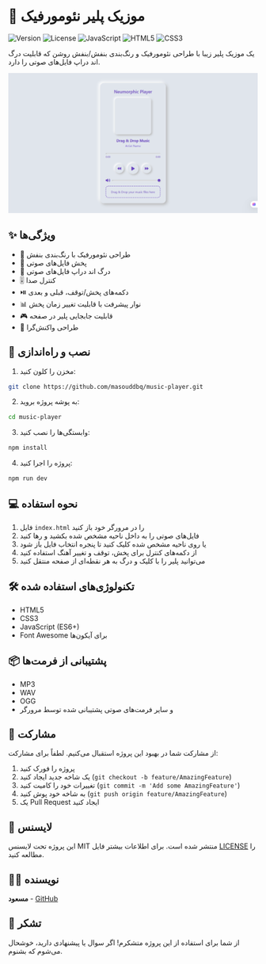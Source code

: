 # 🎵 موزیک پلیر نئومورفیک

![Version](https://img.shields.io/badge/version-1.0.0-blue.svg)
![License](https://img.shields.io/badge/license-MIT-green.svg)
![JavaScript](https://img.shields.io/badge/JavaScript-ES6+-yellow.svg)
![HTML5](https://img.shields.io/badge/HTML5-E34F26?logo=html5&logoColor=white)
![CSS3](https://img.shields.io/badge/CSS3-1572B6?logo=css3&logoColor=white)

یک موزیک پلیر زیبا با طراحی نئومورفیک و رنگ‌بندی بنفش/بنفش روشن که قابلیت درگ اند دراپ فایل‌های صوتی را دارد.

![Music Player Preview](./preview.png)

## ✨ ویژگی‌ها

- 🎨 طراحی نئومورفیک با رنگ‌بندی بنفش
- 🎵 پخش فایل‌های صوتی
- 📂 درگ اند دراپ فایل‌های صوتی
- 🎚️ کنترل صدا
- ⏯️ دکمه‌های پخش/توقف، قبلی و بعدی
- 📊 نوار پیشرفت با قابلیت تغییر زمان پخش
- 🎮 قابلیت جابجایی پلیر در صفحه
- 📱 طراحی واکنش‌گرا

## 🚀 نصب و راه‌اندازی

1. مخزن را کلون کنید:
```bash
git clone https://github.com/masouddbq/music-player.git
```

2. به پوشه پروژه بروید:
```bash
cd music-player
```

3. وابستگی‌ها را نصب کنید:
```bash
npm install
```

4. پروژه را اجرا کنید:
```bash
npm run dev
```

## 💻 نحوه استفاده

1. فایل `index.html` را در مرورگر خود باز کنید
2. فایل‌های صوتی را به داخل ناحیه مشخص شده بکشید و رها کنید
3. یا روی ناحیه مشخص شده کلیک کنید تا پنجره انتخاب فایل باز شود
4. از دکمه‌های کنترل برای پخش، توقف و تغییر آهنگ استفاده کنید
5. می‌توانید پلیر را با کلیک و درگ به هر نقطه‌ای از صفحه منتقل کنید

## 🛠️ تکنولوژی‌های استفاده شده

- HTML5
- CSS3
- JavaScript (ES6+)
- Font Awesome برای آیکون‌ها

## 📦 پشتیبانی از فرمت‌ها

- MP3
- WAV
- OGG
- و سایر فرمت‌های صوتی پشتیبانی شده توسط مرورگر

## 🤝 مشارکت

از مشارکت شما در بهبود این پروژه استقبال می‌کنیم. لطفاً برای مشارکت:

1. پروژه را فورک کنید
2. یک شاخه جدید ایجاد کنید (`git checkout -b feature/AmazingFeature`)
3. تغییرات خود را کامیت کنید (`git commit -m 'Add some AmazingFeature'`)
4. به شاخه خود پوش کنید (`git push origin feature/AmazingFeature`)
5. یک Pull Request ایجاد کنید

## 📝 لایسنس

این پروژه تحت لایسنس MIT منتشر شده است. برای اطلاعات بیشتر فایل [LICENSE](LICENSE) را مطالعه کنید.

## 👨‍💻 نویسنده

**مسعود** - [GitHub](https://github.com/masouddbq)

## 🙏 تشکر

از شما برای استفاده از این پروژه متشکرم! اگر سوال یا پیشنهادی دارید، خوشحال می‌شوم که بشنوم.